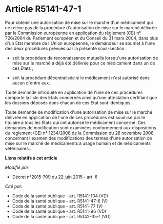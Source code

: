 # Article R5141-47-1

Pour obtenir une autorisation de mise sur le marché d'un médicament qui ne relève pas de la procédure d'autorisation de mise
sur le marché délivrée par la Commission européenne en application du règlement (CE) n° 726/2004 du Parlement européen et du
Conseil du 31 mars 2004, dans plus d'un Etat membre de l'Union européenne, le demandeur se soumet à l'une des deux procédures
prévues par la présente sous-section :

- soit la procédure de reconnaissance mutuelle lorsqu'une autorisation de mise sur le marché a déjà été délivrée pour ce
médicament dans un de ces Etats ;

- soit la procédure décentralisée si le médicament n'est autorisé dans aucun d'entre eux. 

Toute demande introduite en application de l'une de ces procédures comporte la liste des Etats concernés ainsi qu'une
attestation certifiant que les dossiers déposés dans chacun de ces Etat sont identiques. 

Toute demande de modification d'une autorisation de mise sur le marché délivrée en application de l'une de ces procédures est
soumise par le titulaire à tous les Etats qui ont autorisé le médicament concerné. Ces demandes de modification sont
examinées conformément aux dispositions du                                                   règlement (CE) n° 1234/2008 de
la Commission du 28 novembre 2008 concernant l'examen des modifications des termes d'une autorisation de mise sur le marché
de médicaments à usage humain et de médicaments vétérinaires..

**Liens relatifs à cet article**

_Modifié par_:

  - Décret n°2015-709 du 22 juin 2015 - art. 6

_Cité par_:

  - Code de la santé publique - art. R5141-104 (VD)
  - Code de la santé publique - art. R5141-47-8 (V)
  - Code de la santé publique - art. R5141-77 (V)
  - Code de la santé publique - art. R5141-96 (VD)
  - Code de la santé publique - art. R5142-35-1 (VD)
